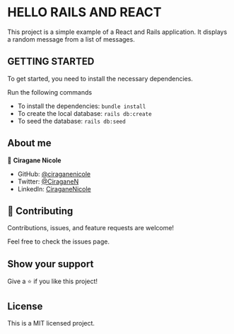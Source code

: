 # HELLO RAILS AND REACT

This project is a simple example of a React and Rails application. It displays a random message from a list of messages.

## GETTING STARTED

To get started, you need to install the necessary dependencies.

Run the following commands

- To install the dependencies: `bundle install`
- To create the local database: `rails db:create`
- To seed the database: `rails db:seed`

## About me

👤 **Ciragane Nicole**

- GitHub: [@ciraganenicole](https://github.com/ciraganenicole)
- Twitter: [@CiraganeN](https://twitter.com/CiraganeN)
- LinkedIn: [CiraganeNicole](https://linkedin.com/in/nicole-ciragane-19a3071bb)

## 🤝 Contributing

Contributions, issues, and feature requests are welcome!

Feel free to check the issues page.

## Show your support

Give a ⭐️ if you like this project!

## License

This is a MIT licensed project.
